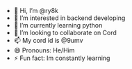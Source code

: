 - 👋 Hi, I’m @ry8k
- 👀 I’m interested in backend developing
- 🌱 I’m currently learning python
- 💞️ I’m looking to collaborate on Cord
- 📫 My cord id is @9umv
- 😄 Pronouns: He/Him
- ⚡ Fun fact: Im constantly learning

<!---
ry8k/ry8k is a ✨ special ✨ repository because its `README.md` (this file) appears on your GitHub profile.
You can click the Preview link to take a look at your changes.
--->
